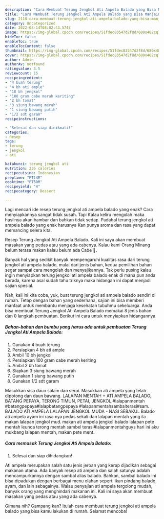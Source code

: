 ```yaml
---
description: "Cara Membuat Terung Jengkol Ati Ampela Balado yang Bisa Manjain Lidah, Buat Buka Puasa Bikin Ngiler"
title: "Cara Membuat Terung Jengkol Ati Ampela Balado yang Bisa Manjain Lidah, Buat Buka Puasa Bikin Ngiler"
slug: 2118-cara-membuat-terung-jengkol-ati-ampela-balado-yang-bisa-manjain-lidah-buat-buka-puasa-bikin-ngiler
category: Uncategorized
date: 2022-08-14T08:02:43.574Z
image: https://img-global.cpcdn.com/recipes/51fdec83547d2f8d/680x482cq70/terung-jengkol-ati-ampela-balado-foto-resep-utama.jpg
hideToc: false
enableToc: true
enableTocContent: false
thumbnail: https://img-global.cpcdn.com/recipes/51fdec83547d2f8d/680x482cq70/terung-jengkol-ati-ampela-balado-foto-resep-utama.jpg
cover: https://img-global.cpcdn.com/recipes/51fdec83547d2f8d/680x482cq70/terung-jengkol-ati-ampela-balado-foto-resep-utama.jpg
author: Admin
authorAv: notfound
ratingvalue: 3.5
reviewcount: 15
recipeingredient:
- "4 buah terung"
- "4 bh ati ample"
- "10 bh jengkol"
- "100 gram cabe merah keriting"
- "2 bh tomat"
- "3 siung bawang merah"
- "1 siung bawang putih"
- "1/2 sdt garam"
recipeinstructions:

- "Selesai dan siap dinikmati!"
categories:
- Resep
tags:
- terung
- jengkol
- ati

katakunci: terung jengkol ati 
nutrition: 236 calories
recipecuisine: Indonesian
preptime: "PT14M"
cooktime: "PT50M"
recipeyield: "4"
recipecategory: Dessert

---
```



Lagi mencari ide resep terung jengkol ati ampela balado yang enak? Cara menyiapkannya sangat tidak susah. Tapi Kalau keliru mengolah maka hasilnya akan hambar dan bahkan tidak sedap. Padahal terung jengkol ati ampela balado yang enak harusnya Kan punya aroma dan rasa yang dapat memancing selera kita.


Resep Terung Jengkol Ati Ampela Balado. Kali ini saya akan membuat masakan yang pedas atau yang ada cabenya. Kalau kami Orang Minang belum terasa makan kalau belum ada Cabe 🙂.

Banyak hal yang sedikit banyak mempengaruhi kualitas rasa dari terung jengkol ati ampela balado, mulai dari jenis bahan, kedua pemilihan bahan segar sampai cara mengolah dan menyajikannya. Tak perlu pusing kalau ingin menyiapkan terung jengkol ati ampela balado enak di mana pun anda berada, karena asal sudah tahu triknya maka hidangan ini dapat menjadi sajian spesial.


Nah, kali ini kita coba, yuk, buat terung jengkol ati ampela balado sendiri di rumah. Tetap dengan bahan yang sederhana, sajian ini bisa memberi manfaat untuk membantu menjaga kesehatan tubuhmu sekeluarga. Anda bisa membuat Terung Jengkol Ati Ampela Balado memakai 8 jenis bahan dan 0 langkah pembuatan. Berikut ini cara untuk menyiapkan hidangannya.

<!--inarticleads1-->

##### Bahan-bahan dan bumbu yang harus ada untuk pembuatan Terung Jengkol Ati Ampela Balado:

1. Gunakan 4 buah terung
1. Persiapkan 4 bh ati ample
1. Ambil 10 bh jengkol
1. Persiapkan 100 gram cabe merah keriting
1. Ambil 2 bh tomat
1. Siapkan 3 siung bawang merah
1. Gunakan 1 siung bawang putih
1. Gunakan 1/2 sdt garam


Masukkan sisa daun salam dan serai. Masukkan ati ampela yang telah dipotong dan daun bawang. LALAPAN MENTAH + ATI AMPELA BALADO, BATANG PEPAYA, TERONG TIMUN, PETAI, JENGKOL.#lalapanmentah #batangpepaya#lalapbatangpepaya #lalapanmentahsambalterasi#sam. BALADO ATI AMPELA LALAPAN JENGKOL MUDA - NASI SEBAKUL Balado ati ampela ayam ini rasa nya pedas sekali dan lalapan mentah yang ila makan lalapan jengkol mud. makan ati ampela jengkol balado lalapan pete mentah leunca terong mentah sambel terasi#lalapanmentahguys hari ini aku mukbang lalapan mentah, makan pete ment. 

<!--inarticleads2-->

##### Cara memasak Terung Jengkol Ati Ampela Balado:


1. Selesai dan siap dihidangkan!

Ati ampela merupakan salah satu jenis jeroan yang kerap dijadikan sebagai makanan utama. Ada banyak resep ati ampela dan salah satunya adalah mencampurkannya dengan sambal alias balado. Bahkan, sambal balado ini bisa dipadukan dengan berbagai menu olahan seperti ikan pindang balado, ayam, dan lain sebagainya. Walau penyajian ati ampela tergolong mudah, banyak orang yang menghindari makanan ini. Kali ini saya akan membuat masakan yang pedas atau yang ada cabenya. 

Gimana nih? Gampang kan? Itulah cara membuat terung jengkol ati ampela balado yang bisa kamu lakukan di rumah. Selamat mencoba!
